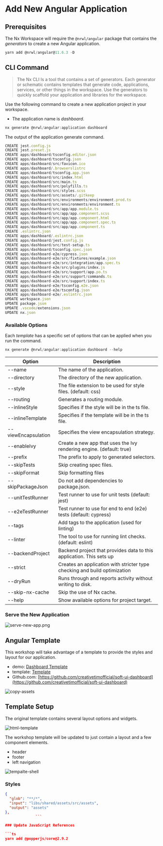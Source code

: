 # Add New Angular Application

## Prerequisites

The Nx Workspace will require the `@nrwl/angular` package that contains the *generators* to create a new Angular application. 

```ts
yarn add @nrwl/angular@11.6.3 -D
```

## CLI Command

> The Nx CLI Is a tool that contains a set of generators. Each generator or schematic contains templates that generate code, applications, services, or other things in the workspace. Use the generators to quickly scaffold your application and libraries for the workspace.

Use the following command to create a new application project in your workspace.

 - The application name is *dashboard*.

```ts
nx generate @nrwl/angular:application dashboard
```

The output of the application generate command.

```ts
CREATE jest.config.js
CREATE jest.preset.js
CREATE apps/dashboard/tsconfig.editor.json
CREATE apps/dashboard/tsconfig.json
CREATE apps/dashboard/src/favicon.ico
CREATE apps/dashboard/.browserslistrc
CREATE apps/dashboard/tsconfig.app.json
CREATE apps/dashboard/src/index.html
CREATE apps/dashboard/src/main.ts
CREATE apps/dashboard/src/polyfills.ts
CREATE apps/dashboard/src/styles.scss
CREATE apps/dashboard/src/assets/.gitkeep
CREATE apps/dashboard/src/environments/environment.prod.ts
CREATE apps/dashboard/src/environments/environment.ts
CREATE apps/dashboard/src/app/app.module.ts
CREATE apps/dashboard/src/app/app.component.scss
CREATE apps/dashboard/src/app/app.component.html
CREATE apps/dashboard/src/app/app.component.spec.ts
CREATE apps/dashboard/src/app/app.component.ts
CREATE .eslintrc.json
CREATE apps/dashboard/.eslintrc.json
CREATE apps/dashboard/jest.config.js
CREATE apps/dashboard/src/test-setup.ts
CREATE apps/dashboard/tsconfig.spec.json
CREATE apps/dashboard-e2e/cypress.json
CREATE apps/dashboard-e2e/src/fixtures/example.json
CREATE apps/dashboard-e2e/src/integration/app.spec.ts
CREATE apps/dashboard-e2e/src/plugins/index.js
CREATE apps/dashboard-e2e/src/support/app.po.ts
CREATE apps/dashboard-e2e/src/support/commands.ts
CREATE apps/dashboard-e2e/src/support/index.ts
CREATE apps/dashboard-e2e/tsconfig.e2e.json
CREATE apps/dashboard-e2e/tsconfig.json
CREATE apps/dashboard-e2e/.eslintrc.json
UPDATE workspace.json
UPDATE package.json
UPDATE .vscode/extensions.json
UPDATE nx.json
```
### Available Options

Each *template* has a specific set of options that can be applied when you run the command.

```ts
nx generate @nrwl/angular:application dashboard --help
```

| Option      | Description      |
|  ---  |  ---  |
  |--name                  |The name of the application.|
  |--directory             |The directory of the new application.|
  |--style                 |The file extension to be used for style files. (default: css)|
  |--routing               |Generates a routing module.|
  |--inlineStyle           |Specifies if the style will be in the ts file.|
  |--inlineTemplate        |Specifies if the template will be in the ts file.|
  |--viewEncapsulation     |Specifies the view encapsulation strategy.|
  |--enableIvy             |Create a new app that uses the Ivy rendering engine. (default: true)|
  |--prefix                |The prefix to apply to generated selectors.|
  |--skipTests             |Skip creating spec files.|
  |--skipFormat            |Skip formatting files|
  |--skipPackageJson       |Do not add dependencies to package.json.|
  |--unitTestRunner        |Test runner to use for unit tests (default: jest)|
  |--e2eTestRunner         |Test runner to use for end to end (e2e) tests (default: cypress)|
  |--tags                  |Add tags to the application (used for linting)|
  |--linter                |The tool to use for running lint checks. (default: eslint)|
  |--backendProject        |Backend project that provides data to this application. This sets up |proxy.config.json.|
  |--strict                |Creates an application with stricter type checking and build optimization |options.|
  |--dryRun                |Runs through and reports activity without writing to disk.|
  |--skip-nx-cache         |Skip the use of Nx cache.|
  |--help                  |Show available options for project target.|

### Serve the New Application 

![serve-new-app.png](resources/setup/serve-new-app.png)
## Angular Template

 This workshop will take advantage of a template to provide the styles and layout for our application.

- demo: [Dashboard Template](https://demos.creative-tim.com/soft-ui-dashboard-pro/pages/dashboards/default.html?_ga=2.216831702.1978166807.1628202168-1527944961.1625616027)
- template: [Template](https://www.creative-tim.com/product/soft-ui-dashboard)
- Github.com: [https://github.com/creativetimofficial/soft-ui-dashboard](https://github.com/creativetimofficial/soft-ui-dashboard)

![copy-assets](resources/setup/copy-assets.png)

## Template Setup

The original template contains several layout options and widgets.

![html-template](resources/setup/html-template.png)

 The workshop template will be updated to just contain a layout and a few component elements.

 - header
 - footer
 - left navigation

![tempalte-shell](resources/setup/template-shell.png)


### Styles

```json
{
  "glob": "**/*",
  "input": "libs/shared/assets/src/assets",
  "output": "assets"
},
              ```

### Update JavaScript References

```ts
yarn add @popperjs/core@2.9.2
```